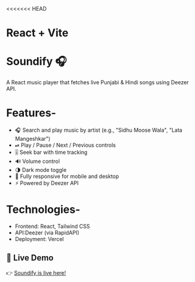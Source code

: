<<<<<<< HEAD
# React + Vite
# Soundify 🎧

A React music player that fetches live Punjabi & Hindi songs using Deezer API.

# Features-
- 🎧 Search and play music by artist (e.g., "Sidhu Moose Wala", "Lata Mangeshkar")
- ⏯ Play / Pause / Next / Previous controls
- 🎚 Seek bar with time tracking
- 🔊 Volume control
- 🌗 Dark mode toggle
- 📱 Fully responsive for mobile and desktop
- ⚡ Powered by Deezer API

# Technologies-

- Frontend: React, Tailwind CSS
- API:Deezer (via RapidAPI)
- Deployment: Vercel

## 🔗 Live Demo

👉 [Soundify is live here!](https://soundify-music.vercel.app)
